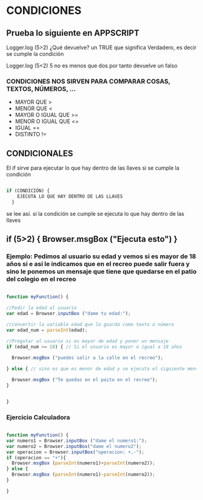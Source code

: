 # CONDICIONES

## Prueba lo siguiente en APPSCRIPT

Logger.log (5>2) ¿Qué devuelve? un TRUE que significa Verdadero, es decir se cumple la condición

Logger.log (5<2) 5 no es menos que dos por tanto devuelve un falso

### CONDICIONES NOS SIRVEN PARA COMPARAR COSAS, TEXTOS, NÚMEROS, ...

* MAYOR QUE >
* MENOR QUE <
* MAYOR O IGUAL QUE >=
* MENOR O IGUAL QUE <=
* IGUAL ==
* DISTINTO !=


## CONDICIONALES

El if sirve para ejecutar lo que hay dentro de las llaves si se cumple la condición

``` javascript

if (CONDICIÓN) {
    EJECUTA LO QUE HAY DENTRO DE LAS LLAVES
  }

```

se lee así. si la condición se cumple se ejecuta lo que hay dentro de las llaves

if (5>2) {
  Browser.msgBox ("Ejecuta esto")
}
---
### Ejemplo: Pedimos al usuario su edad y vemos si es mayor de 18 años si e así le indicamos que en el recreo puede salir fuera y sino le ponemos un mensaje que tiene que quedarse en el patio del colegio en el recreo
``` javascript

function myFunction() {

//Pedir la edad al usuario
var edad = Browser.inputBox ("dame tu edad:");

//convertir la variable edad que lo guarda como texto a número
var edad_num = parseInt(edad);

//Pregutar al usuario si es mayor de edad y poner un mensaje
if (edad_num >= 18) { // Si el usuario es mayor o igual a 18 años
  
  Browser.msgBox ("puedes salir a la calle en el recreo");

} else { // sino es que es menor de edad y se ejecuta el siguiente mensaje

  Browser.msgBox ("Te quedas en el paito en el recreo");
}


}
```

### Ejercicio Calculadora

``` javascript

function myFunction() {
var numero1 = Browser.inputBox ("dame el numero1:");
var numero2 = Browser.inputBox("dame el numero2");
var operacion = Browser.inputBox("operacion: +,-");
if (operacion == "+"){
  Browser.msgBox (parseInt(numero1)+parseInt(numero2));
} else {
  Browser.msgBox (parseInt(numero1)-parseInt(numero2));
}

}

```
